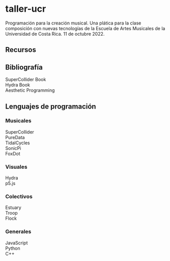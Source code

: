 # taller-ucr
Programación para la creación musical. Una plática para la clase composición con nuevas tecnologías de la Escuela de Artes Musicales de la Universidad de Costa Rica. 11 de octubre 2022.

## Recursos

## Bibliografía
SuperCollider Book  
Hydra Book  
Aesthetic Programming  

## Lenguajes de programación

### Musicales
SuperCollider  
PureData  
TidalCycles  
SonicPi  
FoxDot  
### Visuales
Hydra  
p5.js  
### Colectivos
Estuary  
Troop  
Flock  
### Generales
JavaScript  
Python  
C++  
